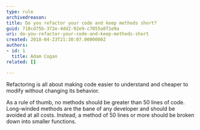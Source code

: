 ```yaml
---
type: rule
archivedreason: 
title: Do you refactor your code and keep methods short?
guid: 718cd75b-372e-4dd2-92e9-c7855a8f1e9a
uri: do-you-refactor-your-code-and-keep-methods-short
created: 2018-04-23T21:30:07.0000000Z
authors:
- id: 1
  title: Adam Cogan
related: []

---
```


Refactoring is all about making code easier to understand and cheaper to modify without changing its behavior.

<!--endintro-->

As a rule of thumb, no methods should be greater than 50 lines of code. Long-winded methods are the bane of any developer and should be avoided at all costs. Instead, a method of 50 lines or more should be broken down into smaller functions.
